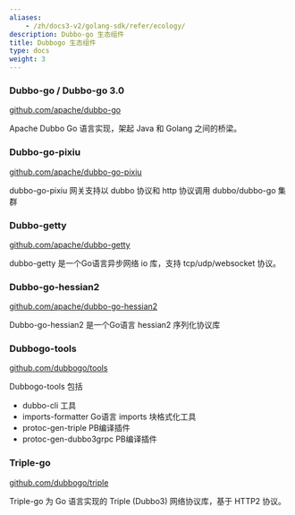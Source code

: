 ```yaml
---
aliases:
    - /zh/docs3-v2/golang-sdk/refer/ecology/
description: Dubbo-go 生态组件
title: Dubbogo 生态组件
type: docs
weight: 3
---
```




### Dubbo-go / Dubbo-go 3.0 

[github.com/apache/dubbo-go](https://github.com/apache/dubbo-go) 

 Apache Dubbo Go 语言实现，架起 Java 和 Golang 之间的桥梁。

### Dubbo-go-pixiu

[github.com/apache/dubbo-go-pixiu](https://github.com/apache/dubbo-go-pixiu)

dubbo-go-pixiu 网关支持以 dubbo 协议和 http 协议调用 dubbo/dubbo-go 集群

### Dubbo-getty

[github.com/apache/dubbo-getty](https://github.com/apache/dubbo-getty)

dubbo-getty 是一个Go语言异步网络 io 库，支持 tcp/udp/websocket 协议。

### Dubbo-go-hessian2

[github.com/apache/dubbo-go-hessian2](https://github.com/apache/dubbo-go-hessian2)

Dubbo-go-hessian2 是一个Go语言 hessian2 序列化协议库

### Dubbogo-tools

[github.com/dubbogo/tools](https://github.com/dubbogo/tools)

Dubbogo-tools 包括

- dubbo-cli 工具
- imports-formatter Go语言 imports 块格式化工具
- protoc-gen-triple PB编译插件
- protoc-gen-dubbo3grpc PB编译插件

### Triple-go

[github.com/dubbogo/triple](https://github.com/dubbogo/triple)

Triple-go 为 Go 语言实现的 Triple (Dubbo3) 网络协议库，基于 HTTP2 协议。